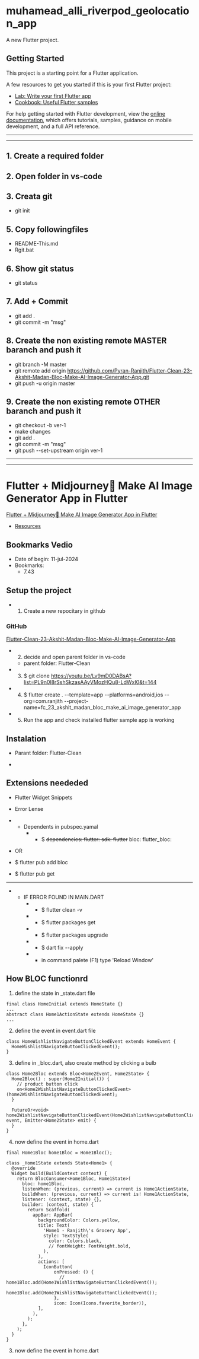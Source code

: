 # muhamead_alli_riverpod_geolocation_app

A new Flutter project.

## Getting Started

This project is a starting point for a Flutter application.

A few resources to get you started if this is your first Flutter project:

- [Lab: Write your first Flutter app](https://docs.flutter.dev/get-started/codelab)
- [Cookbook: Useful Flutter samples](https://docs.flutter.dev/cookbook)

For help getting started with Flutter development, view the
[online documentation](https://docs.flutter.dev/), which offers tutorials,
samples, guidance on mobile development, and a full API reference.
______________________________________________________
______________________________________________________
## 1. Create a required folder
## 2. Open folder in vs-code
## 3. Creata git
- git init
## 5. Copy followingfiles
- README-This.md
- Rgit.bat
## 6. Show git status
- git status
## 7. Add + Commit
- git add .
- git commit -m "msg"
## 8. Create the non existing remote MASTER baranch and push it
- git branch -M master
- git remote add origin https://github.com/Pyran-Ranjith/Flutter-Clean-23-Akshit-Madan-Bloc-Make-AI-Image-Generator-App.git
- git push -u origin master
## 9. Create the non existing remote OTHER baranch and push it
- git checkout -b ver-1
- make changes
- git add .
- git commit -m "msg"
- git push --set-upstream origin ver-1

______________________________________________________
______________________________________________________
# Flutter + Midjourney🚀 Make AI Image Generator App in Flutter
[Flutter + Midjourney🚀 Make AI Image Generator App in Flutter](https://youtu.be/Lv9mD0DABsA?list=PL9n0l8rSshSkzasAAyVMozHQu8-LdWxI0&t=144)

- [Resources]()

## Bookmarks Vedio
- Date of begin: 11-jul-2024
- Bookmarks: 
  -  7.43
  
## Setup the project
- 1. Create a new repocitary in github
### GitHub
[Flutter-Clean-23-Akshit-Madan-Bloc-Make-AI-Image-Generator-App](https://github.com/Pyran-Ranjith/Flutter-Clean-23-Akshit-Madan-Bloc-Make-AI-Image-Generator-App.git)
- 2. decide and open parent folder in vs-code
    - parent folder: Flutter-Clean
- 3. $ git clone https://youtu.be/Lv9mD0DABsA?list=PL9n0l8rSshSkzasAAyVMozHQu8-LdWxI0&t=144
- 4. $ flutter create . --template=app --platforms=android,ios --org=com.ranjith --project-name=fc_23_akshit_madan_bloc_make_ai_image_generator_app

- 5. Run the app and check installed flutter sample app is working

## Instalation
- Parant folder: Flutter-Clean

- 
## Extensions neededed
- Flutter Widget Snippets
- Error Lense

- * Dependents in pubspec.yamal
    <!-- - * $ flutter pub add fpdart
    - * $ flutter pub add supabase_flutter -->
    - * $ ~~dependencies:
  flutter:
    sdk: flutter~~
  bloc:
  flutter_bloc: 
- OR
- $ flutter pub add bloc
- $ flutter pub get

__________________________________________________________
- * IF ERROR FOUND IN MAIN.DART
    - * $ flutter clean -v
    - * $ flutter packages get
    - * $ flutter packages upgrade
    - * $ dart fix --apply
    - * in command palete (F1) type 'Reload Window'

## How BLOC functionrd
1. define the state in _state.dart file
````
final class HomeInitial extends HomeState {}
...
abstract class Home1ActionState extends HomeState {}
...
````

2. define the event in event.dart file
````
class HomeWishlistNavigateButtonClickedEvent extends HomeEvent {
  HomeWishlistNavigateButtonClickedEvent();
}
````

3. define in _bloc.dart, also create method by clicking a bulb
````
class Home2Bloc extends Bloc<Home2Event, Home2State> {
  Home2Bloc() : super(Home2Initial()) {
    // product button click
    on<Home2WishlistNavigateButtonClickedEvent>(home2WishlistNavigateButtonClickedEvent);
  }

  FutureOr<void> home2WishlistNavigateButtonClickedEvent(Home2WishlistNavigateButtonClickedEvent event, Emitter<Home2State> emit) {
  }
}
````

4. now define the event in home.dart
````
final Home1Bloc home1Bloc = Home1Bloc();

class _Home1State extends State<Home1> {
  @override
  Widget build(BuildContext context) {
    return BlocConsumer<Home1Bloc, Home1State>(
      bloc: home1Bloc,
      listenWhen: (previous, current) => current is Home1ActionState,
      buildWhen: (previous, current) => current is! Home1ActionState,
      listener: (context, state) {},
      builder: (context, state) {
        return Scaffold(
          appBar: AppBar(
            backgroundColor: Colors.yellow,
            title: Text(
              'Home1 - Ranjith\'s Grocery App',
              style: TextStyle(
                color: Colors.black,
                // fontWeight: FontWeight.bold,
              ),
            ),
            actions: [
              IconButton(
                  onPressed: () {
                    // home1Bloc.add(Home1WishlistNavigateButtonClickedEvent());
                    home1Bloc.add(Home1WishlistNavigateButtonClickedEvent());
                  },
                  icon: Icon(Icons.favorite_border)),
            ],
          ),
        );
      },
    );
  }
}
````

3. now define the event in home.dart 
